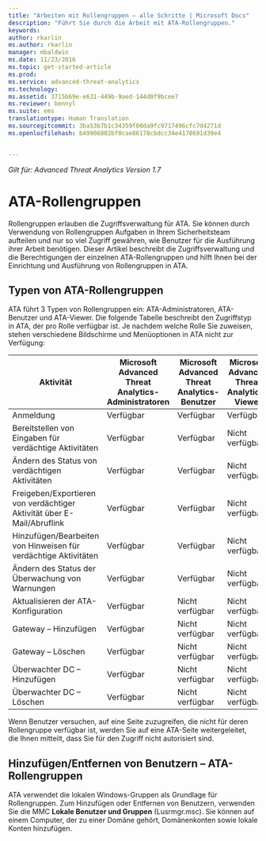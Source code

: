 ```yaml
---
title: "Arbeiten mit Rollengruppen – alle Schritte | Microsoft Docs"
description: "Führt Sie durch die Arbeit mit ATA-Rollengruppen."
keywords: 
author: rkarlin
ms.author: rkarlin
manager: mbaldwin
ms.date: 11/23/2016
ms.topic: get-started-article
ms.prod: 
ms.service: advanced-threat-analytics
ms.technology: 
ms.assetid: 3715b69e-e631-449b-9aed-144d0f9bcee7
ms.reviewer: bennyl
ms.suite: ems
translationtype: Human Translation
ms.sourcegitcommit: 3ba53b7b1c34359f00da9fc9717496cfc7d4271d
ms.openlocfilehash: b49906802bf0cae86178cbdcc34e4178691d39e4


---
```


*Gilt für: Advanced Threat Analytics Version 1.7*




# <a name="ata-role-groups"></a>ATA-Rollengruppen

Rollengruppen erlauben die Zugriffsverwaltung für ATA. Sie können durch Verwendung von Rollengruppen Aufgaben in Ihrem Sicherheitsteam aufteilen und nur so viel Zugriff gewähren, wie Benutzer für die Ausführung ihrer Arbeit benötigen. Dieser Artikel beschreibt die Zugriffsverwaltung und die Berechtigungen der einzelnen ATA-Rollengruppen und hilft Ihnen bei der Einrichtung und Ausführung von Rollengruppen in ATA.
## <a name="types-of-ata-role-groups"></a>Typen von ATA-Rollengruppen 

ATA führt 3 Typen von Rollengruppen ein: ATA-Administratoren, ATA-Benutzer und ATA-Viewer. Die folgende Tabelle beschreibt den Zugriffstyp in ATA, der pro Rolle verfügbar ist. Je nachdem welche Rolle Sie zuweisen, stehen verschiedene Bildschirme und Menüoptionen in ATA nicht zur Verfügung:

|Aktivität |Microsoft Advanced Threat Analytics-Administratoren|Microsoft Advanced Threat Analytics-Benutzer|Microsoft Advanced Threat Analytics-Viewer|
|----|----|----|----|
|Anmeldung|Verfügbar|Verfügbar|Verfügbar|
|Bereitstellen von Eingaben für verdächtige Aktivitäten|Verfügbar|Verfügbar|Nicht verfügbar|
|Ändern des Status von verdächtigen Aktivitäten|Verfügbar|Verfügbar|Nicht verfügbar|
|Freigeben/Exportieren von verdächtiger Aktivität über E-Mail/Abruflink|Verfügbar|Verfügbar|Nicht verfügbar|
|Hinzufügen/Bearbeiten von Hinweisen für verdächtige Aktivitäten|Verfügbar|Verfügbar|Nicht verfügbar|
|Ändern des Status der Überwachung von Warnungen|Verfügbar|Verfügbar|Nicht verfügbar|
|Aktualisieren der ATA-Konfiguration|Verfügbar|Nicht verfügbar|Nicht verfügbar|
|Gateway – Hinzufügen|Verfügbar|Nicht verfügbar|Nicht verfügbar|
|Gateway – Löschen |Verfügbar|Nicht verfügbar|Nicht verfügbar|
|Überwachter DC – Hinzufügen |Verfügbar|Nicht verfügbar|Nicht verfügbar|
|Überwachter DC – Löschen|Verfügbar|Nicht verfügbar|Nicht verfügbar|

Wenn Benutzer versuchen, auf eine Seite zuzugreifen, die nicht für deren Rollengruppe verfügbar ist, werden Sie auf eine ATA-Seite weitergeleitet, die Ihnen mitteilt, dass Sie für den Zugriff nicht autorisiert sind. 

## <a name="add-remove-users---ata-role-groups"></a>Hinzufügen/Entfernen von Benutzern – ATA-Rollengruppen 

ATA verwendet die lokalen Windows-Gruppen als Grundlage für Rollengruppen. Zum Hinzufügen oder Entfernen von Benutzern, verwenden Sie die MMC **Lokale Benutzer und Gruppen** (Lusrmgr.msc). Sie können auf einem Computer, der zu einer Domäne gehört, Domänenkonten sowie lokale Konten hinzufügen. 




<!--HONumber=Nov16_HO4-->


